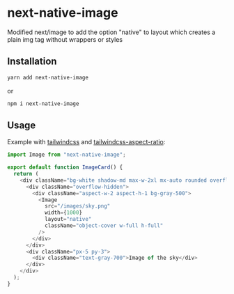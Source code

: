 # next-native-image
Modified next/image to add the option "native" to layout which creates a plain img tag without wrappers or styles

## Installation
```sh
yarn add next-native-image
```

or

```sh
npm i next-native-image
```

## Usage
Example with [tailwindcss](https://tailwindcss.com) and [tailwindcss-aspect-ratio](https://github.com/tailwindlabs/tailwindcss-aspect-ratio):

```javascript
import Image from "next-native-image";

export default function ImageCard() {
  return (
    <div className="bg-white shadow-md max-w-2xl mx-auto rounded overflow-hidden">
      <div className="overflow-hidden">
        <div className="aspect-w-2 aspect-h-1 bg-gray-500">
          <Image
            src="/images/sky.png"
            width={1000}
            layout="native"
            className="object-cover w-full h-full"
          />
        </div>
      </div>
      <div className="px-5 py-3">
        <div className="text-gray-700">Image of the sky</div>
      </div>
    </div>
  );
}
```
